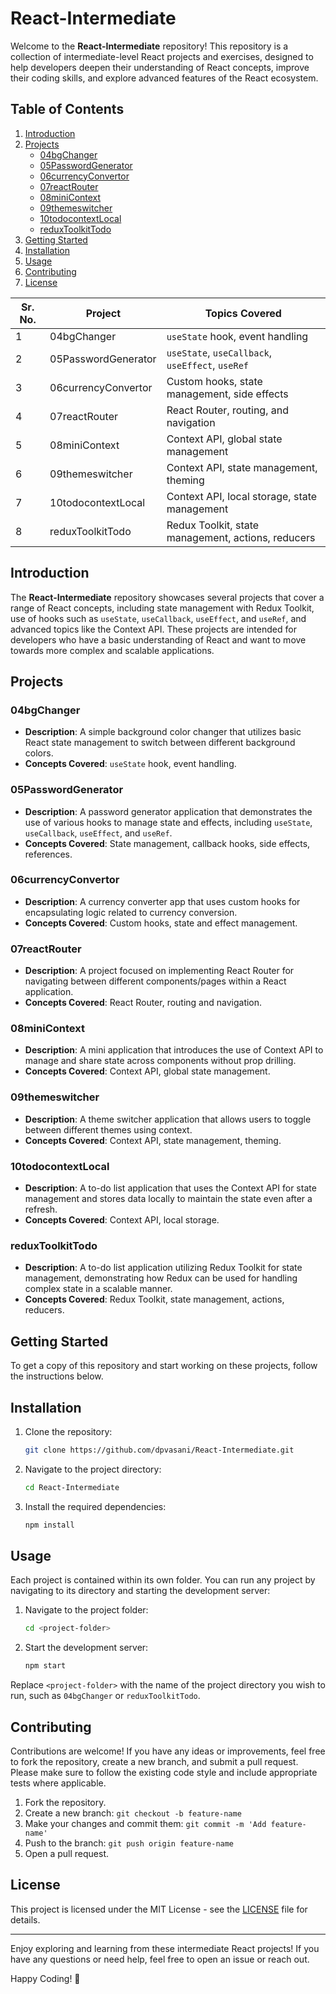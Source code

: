 # React-Intermediate

Welcome to the **React-Intermediate** repository! This repository is a collection of intermediate-level React projects and exercises, designed to help developers deepen their understanding of React concepts, improve their coding skills, and explore advanced features of the React ecosystem.

## Table of Contents

1. [Introduction](#introduction)
2. [Projects](#projects)
   - [04bgChanger](#04bgchanger)
   - [05PasswordGenerator](#05passwordgenerator)
   - [06currencyConvertor](#06currencyconvertor)
   - [07reactRouter](#07reactrouter)
   - [08miniContext](#08minicontext)
   - [09themeswitcher](#09themeswitcher)
   - [10todocontextLocal](#10todocontextlocal)
   - [reduxToolkitTodo](#reduxtoolkittodo)
3. [Getting Started](#getting-started)
4. [Installation](#installation)
5. [Usage](#usage)
6. [Contributing](#contributing)
7. [License](#license)


| Sr. No. | Project            | Topics Covered                                       |
|---------|--------------------|------------------------------------------------------|
| 1       | 04bgChanger        | `useState` hook, event handling                      |
| 2       | 05PasswordGenerator| `useState`, `useCallback`, `useEffect`, `useRef`     |
| 3       | 06currencyConvertor| Custom hooks, state management, side effects         |
| 4       | 07reactRouter      | React Router, routing, and navigation                |
| 5       | 08miniContext      | Context API, global state management                 |
| 6       | 09themeswitcher    | Context API, state management, theming               |
| 7       | 10todocontextLocal | Context API, local storage, state management         |
| 8       | reduxToolkitTodo   | Redux Toolkit, state management, actions, reducers   |


## Introduction

The **React-Intermediate** repository showcases several projects that cover a range of React concepts, including state management with Redux Toolkit, use of hooks such as `useState`, `useCallback`, `useEffect`, and `useRef`, and advanced topics like the Context API. These projects are intended for developers who have a basic understanding of React and want to move towards more complex and scalable applications.

## Projects

### 04bgChanger

- **Description**: A simple background color changer that utilizes basic React state management to switch between different background colors.
- **Concepts Covered**: `useState` hook, event handling.

### 05PasswordGenerator

- **Description**: A password generator application that demonstrates the use of various hooks to manage state and effects, including `useState`, `useCallback`, `useEffect`, and `useRef`.
- **Concepts Covered**: State management, callback hooks, side effects, references.

### 06currencyConvertor

- **Description**: A currency converter app that uses custom hooks for encapsulating logic related to currency conversion.
- **Concepts Covered**: Custom hooks, state and effect management.

### 07reactRouter

- **Description**: A project focused on implementing React Router for navigating between different components/pages within a React application.
- **Concepts Covered**: React Router, routing and navigation.

### 08miniContext

- **Description**: A mini application that introduces the use of Context API to manage and share state across components without prop drilling.
- **Concepts Covered**: Context API, global state management.

### 09themeswitcher

- **Description**: A theme switcher application that allows users to toggle between different themes using context.
- **Concepts Covered**: Context API, state management, theming.

### 10todocontextLocal

- **Description**: A to-do list application that uses the Context API for state management and stores data locally to maintain the state even after a refresh.
- **Concepts Covered**: Context API, local storage.

### reduxToolkitTodo

- **Description**: A to-do list application utilizing Redux Toolkit for state management, demonstrating how Redux can be used for handling complex state in a scalable manner.
- **Concepts Covered**: Redux Toolkit, state management, actions, reducers.

## Getting Started

To get a copy of this repository and start working on these projects, follow the instructions below.

## Installation

1. Clone the repository:
    ```bash
    git clone https://github.com/dpvasani/React-Intermediate.git
    ```
2. Navigate to the project directory:
    ```bash
    cd React-Intermediate
    ```
3. Install the required dependencies:
    ```bash
    npm install
    ```

## Usage

Each project is contained within its own folder. You can run any project by navigating to its directory and starting the development server:

1. Navigate to the project folder:
    ```bash
    cd <project-folder>
    ```
2. Start the development server:
    ```bash
    npm start
    ```

Replace `<project-folder>` with the name of the project directory you wish to run, such as `04bgChanger` or `reduxToolkitTodo`.

## Contributing

Contributions are welcome! If you have any ideas or improvements, feel free to fork the repository, create a new branch, and submit a pull request. Please make sure to follow the existing code style and include appropriate tests where applicable.

1. Fork the repository.
2. Create a new branch: `git checkout -b feature-name`
3. Make your changes and commit them: `git commit -m 'Add feature-name'`
4. Push to the branch: `git push origin feature-name`
5. Open a pull request.

## License

This project is licensed under the MIT License - see the [LICENSE](LICENSE) file for details.

---

Enjoy exploring and learning from these intermediate React projects! If you have any questions or need help, feel free to open an issue or reach out.

Happy Coding! 🎉
